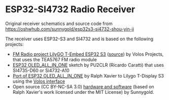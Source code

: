 # ESP32-SI4732 Radio Receiver

Original receiver schematics and source code from https://oshwhub.com/sunnygold/esp32s3-si4732-shou-yin-ji

The receiver uses ESP32-S3 and SI4732 and is based on the following projects:

* [FM Radio project LilyGO T-Embed ESP32 S3](https://www.youtube.com/watch?v=bg2Ysrh85Ek) ([source](https://github.com/VolosR/TEmbedFMRadio)) by Volos Projects, that uses the TEA5767 FM radio module
* [ESP32 OLED_ALL_IN_ONE](https://github.com/pu2clr/SI4735/tree/master/examples/SI47XX_06_ESP32/OLED_ALL_IN_ONE) sketch by PU2CLR (Ricardo Caratti) that uses SI4735-D60 or Si4732-A10
* [Port of ESP32 OLED_ALL_IN_ONE](https://github.com/ralphxavier/SI4735/tree/master/Lilygo_T-Display_S3/ALL_IN_ONE_T-Display_S3) by Ralph Xavier to Lilygo T-Display S3 using the [Volos interface](https://github.com/VolosR/TEmbedFMRadio)
* Open source (CC BY-NC-SA 3.0) [hardware and software](https://oshwhub.com/sunnygold/esp32s3-si4732-shou-yin-ji) (based on Ralph Xavier's work licensed under the MIT License) by Sunnygold.
